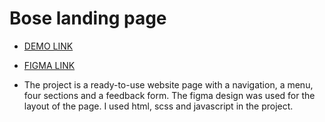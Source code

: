 # Bose landing page

- [DEMO LINK](https://anastasia-babko.github.io/layout_miami/)

- [FIGMA LINK](https://www.figma.com/file/OMjQNb3hg1LKMV4OwyQ3Ao/BOSE?node-id=0%3A1)

- The project is a ready-to-use website page with a navigation, a menu, four sections and a feedback form. The figma design was used for the layout of the page. I used html, scss and javascript in the project.

